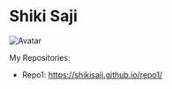 # Shiki Saji
![Avatar](https://avatars.githubusercontent.com/u/146801507?v=4)

My Repositories:
- Repo1: https://shikisaji.github.io/repo1/
